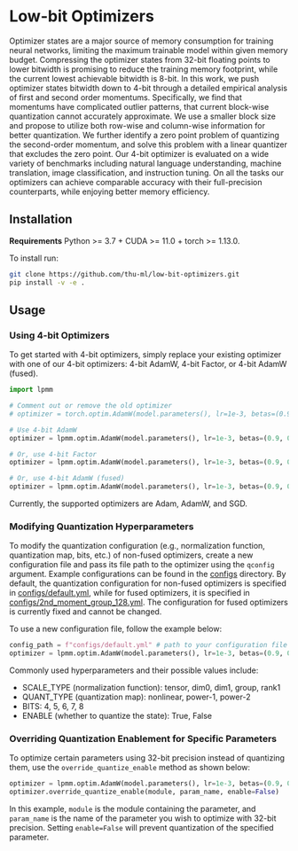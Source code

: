 # Low-bit Optimizers

Optimizer states are a major source of memory consumption for training neural networks, limiting the maximum trainable model within given memory budget. Compressing the optimizer states from 32-bit floating points to lower bitwidth is promising to reduce the training memory footprint, while the current lowest achievable bitwidth is 8-bit. In this work, we push optimizer states bitwidth down to 4-bit through a detailed empirical analysis of first and second order momentums. Specifically, we find that momentums have complicated outlier patterns, that current block-wise quantization cannot accurately approximate. We use a smaller block size and propose to utilize both row-wise and column-wise information for better quantization. We further identify a zero point problem of quantizing the second-order momentum, and solve this problem with a linear quantizer that excludes the zero point. Our 4-bit optimizer is evaluated on a wide variety of benchmarks including natural language understanding, machine translation, image classification, and instruction tuning. On all the tasks our optimizers can achieve comparable accuracy with their full-precision counterparts, while enjoying better memory efficiency. 

## Installation

**Requirements**
Python >= 3.7 + CUDA >= 11.0 + torch >= 1.13.0.

To install run:

```bash
git clone https://github.com/thu-ml/low-bit-optimizers.git
pip install -v -e .
```

## Usage

### Using 4-bit Optimizers

To get started with 4-bit optimizers, simply replace your existing optimizer with one of our 4-bit optimizers: 4-bit AdamW, 4-bit Factor, or 4-bit AdamW (fused).

```python
import lpmm

# Comment out or remove the old optimizer
# optimizer = torch.optim.AdamW(model.parameters(), lr=1e-3, betas=(0.9, 0.999))

# Use 4-bit AdamW
optimizer = lpmm.optim.AdamW(model.parameters(), lr=1e-3, betas=(0.9, 0.999))

# Or, use 4-bit Factor
optimizer = lpmm.optim.AdamW(model.parameters(), lr=1e-3, betas=(0.9, 0.999), factor_second_moment=True)

# Or, use 4-bit AdamW (fused)
optimizer = lpmm.optim.AdamW(model.parameters(), lr=1e-3, betas=(0.9, 0.999), fused=True)
```

Currently, the supported optimizers are Adam, AdamW, and SGD.

### Modifying Quantization Hyperparameters

To modify the quantization configuration (e.g., normalization function, quantization map, bits, etc.) of non-fused optimizers, create a new configuration file and pass its file path to the optimizer using the `qconfig` argument. Example configurations can be found in the [configs](configs) directory.
By default, the quantization configuration for non-fused optimizers is specified in [configs/default.yml](configs/default.yml), while for fused optimizers, it is specified in [configs/2nd_moment_group_128.yml](configs/2nd_moment_group_128.yml). The configuration for fused optimizers is currently fixed and cannot be changed.

To use a new configuration file, follow the example below:

```python
config_path = f"configs/default.yml" # path to your configuration file
optimizer = lpmm.optim.AdamW(model.parameters(), lr=1e-3, betas=(0.9, 0.999), qconfig=config_path)
```
Commonly used hyperparameters and their possible values include:
- SCALE_TYPE (normalization function): tensor, dim0, dim1, group, rank1
- QUANT_TYPE (quantization map): nonlinear, power-1, power-2
- BITS: 4, 5, 6, 7, 8
- ENABLE (whether to quantize the state): True, False

### Overriding Quantization Enablement for Specific Parameters

To optimize certain parameters using 32-bit precision instead of quantizing them, use the `override_quantize_enable` method as shown below:

```python
optimizer = lpmm.optim.AdamW(model.parameters(), lr=1e-3, betas=(0.9, 0.999))
optimizer.override_quantize_enable(module, param_name, enable=False)
```

In this example, `module` is the module containing the parameter, and `param_name` is the name of the parameter you wish to optimize with 32-bit precision. Setting `enable=False` will prevent quantization of the specified parameter.